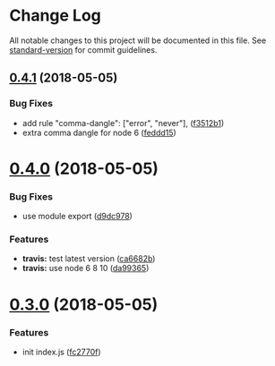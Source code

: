 # Change Log

All notable changes to this project will be documented in this file. See [standard-version](https://github.com/conventional-changelog/standard-version) for commit guidelines.

<a name="0.4.1"></a>
## [0.4.1](https://github.com/yidinghan/request-debug/compare/v0.4.0...v0.4.1) (2018-05-05)


### Bug Fixes

* add rule "comma-dangle": ["error", "never"], ([f3512b1](https://github.com/yidinghan/request-debug/commit/f3512b1))
* extra comma dangle for node 6 ([feddd15](https://github.com/yidinghan/request-debug/commit/feddd15))



<a name="0.4.0"></a>
# [0.4.0](https://github.com/yidinghan/request-debug/compare/v0.3.0...v0.4.0) (2018-05-05)


### Bug Fixes

* use module export ([d9dc978](https://github.com/yidinghan/request-debug/commit/d9dc978))


### Features

* **travis:** test latest version ([ca6682b](https://github.com/yidinghan/request-debug/commit/ca6682b))
* **travis:** use node 6 8 10 ([da99365](https://github.com/yidinghan/request-debug/commit/da99365))



<a name="0.3.0"></a>
# [0.3.0](https://github.com/yidinghan/request-debug/compare/0.2.0...0.3.0) (2018-05-05)


### Features

* init index.js ([fc2770f](https://github.com/yidinghan/request-debug/commit/fc2770f))
